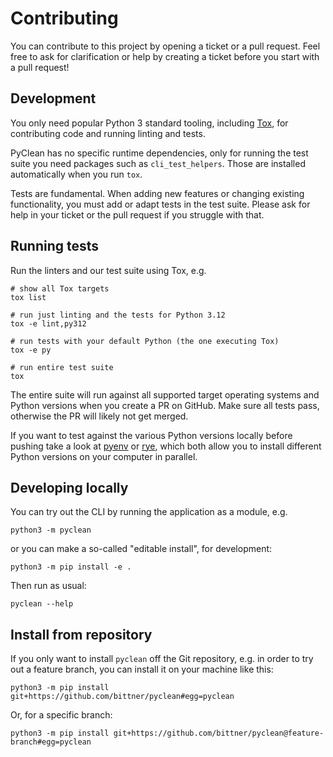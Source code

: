 Contributing
============

You can contribute to this project by opening a ticket or a pull request.
Feel free to ask for clarification or help by creating a ticket before
you start with a pull request!

Development
-----------

You only need popular Python 3 standard tooling, including [Tox][tox],
for contributing code and running linting and tests.

PyClean has no specific runtime dependencies, only for running the test
suite you need packages such as `cli_test_helpers`. Those are installed
automatically when you run `tox`.

Tests are fundamental. When adding new features or changing existing
functionality, you must add or adapt tests in the test suite. Please ask
for help in your ticket or the pull request if you struggle with that.

Running tests
-------------

Run the linters and our test suite using Tox, e.g.

```console
# show all Tox targets
tox list
```

```console
# run just linting and the tests for Python 3.12
tox -e lint,py312
```

```console
# run tests with your default Python (the one executing Tox)
tox -e py
```

```console
# run entire test suite
tox
```

The entire suite will run against all supported target operating systems
and Python versions when you create a PR on GitHub.
Make sure all tests pass, otherwise the PR will likely not get merged.

If you want to test against the various Python versions locally before
pushing take a look at [pyenv][pyenv] or [rye][rye], which both allow you
to install different Python versions on your computer in parallel.

Developing locally
------------------

You can try out the CLI by running the application as a module, e.g.

```console
python3 -m pyclean
```

or you can make a so-called "editable install", for development:

```console
python3 -m pip install -e .
```

Then run as usual:

```console
pyclean --help
```

Install from repository
-----------------------

If you only want to install `pyclean` off the Git repository, e.g. in order
to try out a feature branch, you can install it on your machine like this:

```console
python3 -m pip install git+https://github.com/bittner/pyclean#egg=pyclean
```

Or, for a specific branch:

```console
python3 -m pip install git+https://github.com/bittner/pyclean@feature-branch#egg=pyclean
```

[pyenv]: https://github.com/pyenv/pyenv#installation
[rye]: https://github.com/mitsuhiko/rye
[tox]: https://tox.wiki/
